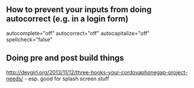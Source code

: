 ## How to prevent your inputs from doing autocorrect (e.g. in a login form)

autocomplete="off" autocorrect="off" autocapitalize="off" spellcheck="false"

## Doing pre and post build things

http://devgirl.org/2013/11/12/three-hooks-your-cordovaphonegap-project-needs/ - esp. good for splash screen stuff